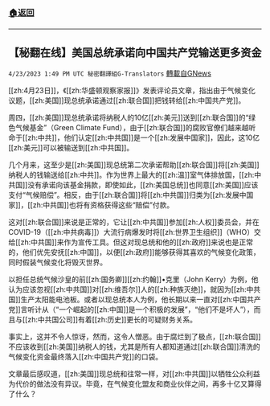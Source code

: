###  [:house:返回](README.md)
---


## 【秘翻在线】美国总统承诺向中国共产党输送更多资金
`4/23/2023 1:49 PM UTC 秘密翻譯組G-Translators` [轉載自GNews](https://gnews.org/articles/1247985)

[[zh:4月23日]]，《[[zh:华盛顿观察家报]]》发表评论员文章，指出由于气候变化议题，[[zh:美国]]现总统承诺通过[[zh:联合国]]把钱转给[[zh:中国共产党]]。

周四，[[zh:美国]]现总统承诺将纳税人的10亿[[zh:美元]]送到[[zh:联合国]]的“绿色气候基金”（Green Climate Fund），由于[[zh:联合国]]的腐败官僚们越来越听命于[[zh:中共]]，他们认定[[zh:中共国]]是一个[[zh:发展中国家]]，因此，这10亿[[zh:美元]]可以被输送到[[zh:中共国]]。

几个月来，这至少是[[zh:美国]]现总统第二次承诺帮助[[zh:联合国]]将[[zh:美国]]纳税人的钱输送给[[zh:中共]]。作为世界上最大的[[zh:温]]室气体排放国，[[zh:中共国]]没有承诺向该基金捐款，即使如此，[[zh:美国总统]]也同意[[zh:美国]]应该支付“气候赔偿”。相反，由于[[zh:联合国]]将[[zh:中共国]]归类为[[zh:发展中国家]]，[[zh:中共国]]也将有资格获得这些“赔偿”付款。

这对[[zh:联合国]]来说是正常的，它让[[zh:中共国]]参加[[zh:人权]]委员会，并在COVID-19（[[zh:中共病毒]]）大流行病爆发时将[[zh:世界卫生组织]]（WHO）交给[[zh:中共国]]来作为宣传工具。但这对现总统和他的[[zh:政府]]来说也是正常的，他们优先安抚[[zh:中国]]，以便[[zh:政府]]能够获得其喜欢的气候变化政策，同时假装气候变化将毁灭世界。

以担任总统气候沙皇的前[[zh:国务卿]][[zh:约翰]]•克里（John Kerry）为例，他认为应该忽视[[zh:中共国]]对[[zh:维吾尔]]人的[[zh:种族灭绝]]，就因为[[zh:中共国]]生产太阳能电池板。或者以现总统本人为例，他长期以来一直对[[zh:中国共产党]]言听计从（“一个崛起的[[zh:中国]]是一个积极的发展”，“他们不是坏人”），而且与[[zh:中共国公司]]有着[[zh:历史]]更长的可疑财务关系。

事实上，这并不令人惊讶，然而，这令人憎恶。由于腐烂到了极点，[[zh:联合国]]不应该收到[[zh:美国]]纳税人的钱，尤其是所有人都知道通过[[zh:联合国]]清洗的气候变化资金最终落入[[zh:中国共产党]]的口袋。

文章最后感叹道，[[zh:美国]]现总统和往常一样，对[[zh:中共国]]以牺牲公众利益为代价的做法没有异议。毕竟，在气候变化盟友和商业伙伴之间，再多十亿又算得了什么？


